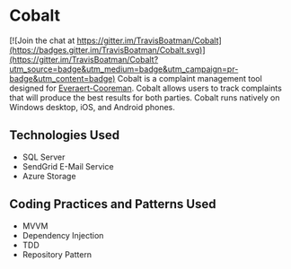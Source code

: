 # Cobalt

[![Join the chat at https://gitter.im/TravisBoatman/Cobalt](https://badges.gitter.im/TravisBoatman/Cobalt.svg)](https://gitter.im/TravisBoatman/Cobalt?utm_source=badge&utm_medium=badge&utm_campaign=pr-badge&utm_content=badge)
Cobalt is a complaint management tool designed for [Everaert-Cooreman](http://www.everaert-cooreman.com/). Cobalt allows users to track complaints that will produce the best results for both parties. Cobalt runs natively on Windows desktop, iOS, and Android phones.

## Technologies Used
* SQL Server
* SendGrid E-Mail Service
* Azure Storage

## Coding Practices and Patterns Used
* MVVM
* Dependency Injection
* TDD
* Repository Pattern
